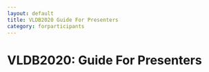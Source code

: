 ```yaml
---
layout: default
title: VLDB2020 Guide For Presenters
category: forparticipants
---
```


# VLDB2020: Guide For Presenters

<div class="VLDB2020Instructions" x-for="presenter"></div>
